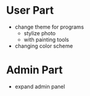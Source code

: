# User Part
* change theme for programs
  * stylize photo
  * with painting tools
* changing color scheme

# Admin Part
* expand admin panel
